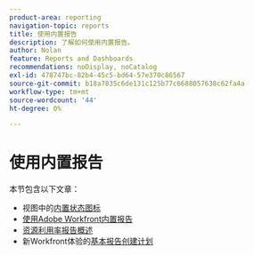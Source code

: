 ```yaml
---
product-area: reporting
navigation-topic: reports
title: 使用内置报告
description: 了解如何使用内置报告。
author: Nolan
feature: Reports and Dashboards
recommendations: noDisplay, noCatalog
exl-id: 478747bc-82b4-45c5-bd64-57e370c86567
source-git-commit: b18a7835c6de131c125b77c6688057638c62fa4a
workflow-type: tm+mt
source-wordcount: '44'
ht-degree: 0%

---
```


# 使用内置报告

<!-- Audited: 11/2024 -->

本节包含以下文章：

* 视图中的[内置状态图标](../../../reports-and-dashboards/reports/using-built-in-reports/built-in-status-icons-views.md)
* [使用Adobe Workfront内置报告](../../../reports-and-dashboards/reports/using-built-in-reports/use-workfront-built-in-reports.md)
* [资源利用率报告概述](../../../reports-and-dashboards/reports/using-built-in-reports/resource-utilization-report.md)
* 新Workfront体验的[基本报告创建计划](https://experienceleague.adobe.com/zh-hans/docs/workfront-learn/tutorials-workfront/home)
